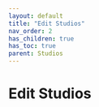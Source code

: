 ```yaml
---
layout: default
title: "Edit Studios"
nav_order: 2
has_children: true
has_toc: true
parent: Studios
---
```


# Edit Studios
